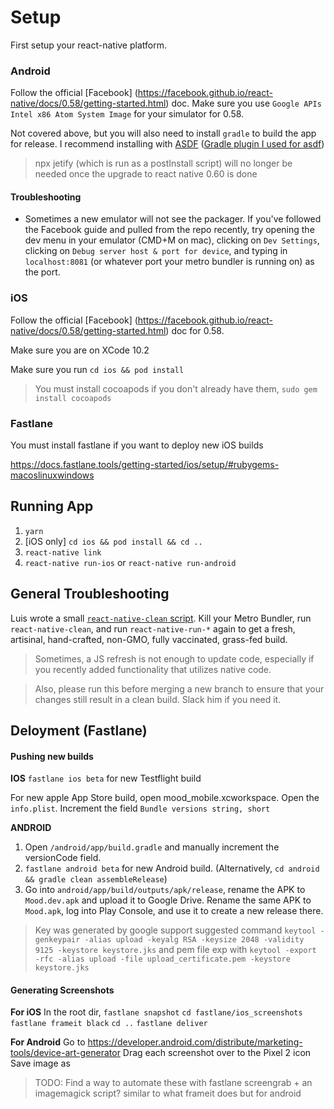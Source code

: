 # Setup

First setup your react-native platform. 

### Android
Follow the official [Facebook] (https://facebook.github.io/react-native/docs/0.58/getting-started.html) doc. Make sure you use `Google APIs Intel x86 Atom System Image` for your simulator for 0.58.

Not covered above, but you will also need to install `gradle` to build the app for release. I recommend installing with [ASDF](https://asdf-vm.com/#/) ([Gradle plugin I used for asdf](https://github.com/rfrancis/asdf-gradle))

> npx jetify (which is run as a postInstall script) will no longer be needed once the upgrade to react native 0.60 is done

#### Troubleshooting
* Sometimes a new emulator will not see the packager. If you've followed the Facebook guide and pulled from the repo recently, try opening the dev menu in your emulator (CMD+M on mac), clicking on `Dev Settings`, clicking on `Debug server host & port for device`, and typing in `localhost:8081` (or whatever port your metro bundler is running on) as the port.

### iOS
Follow the official [Facebook] (https://facebook.github.io/react-native/docs/0.58/getting-started.html) doc for 0.58.

Make sure you are on XCode 10.2

Make sure you run `cd ios && pod install`

> You must install cocoapods if you don't already have them, `sudo gem install cocoapods`

### Fastlane
You must install fastlane if you want to deploy new iOS builds

https://docs.fastlane.tools/getting-started/ios/setup/#rubygems-macoslinuxwindows

## Running App 
1. `yarn`
2. [iOS only] `cd ios && pod install && cd ..`
3. `react-native link`
4. `react-native run-ios` or `react-native run-android`

## General Troubleshooting
Luis wrote a small [`react-native-clean` script](https://gist.github.com/whoislewys/18942ac40edb68460c709fe2ed74dee4). Kill your Metro Bundler, run `react-native-clean`, and run `react-native-run-*` again to get a fresh, artisinal, hand-crafted, non-GMO, fully vaccinated, grass-fed build.

> Sometimes, a JS refresh is not enough to update code, especially if you recently added functionality that utilizes native code.

> Also, please run this before merging a new branch to ensure that your changes still result in a clean build. Slack him if you need it. 

## Deloyment (Fastlane)

#### Pushing new builds
**IOS**
`fastlane ios beta` for new Testflight build

For new apple App Store build, open mood_mobile.xcworkspace. Open the `info.plist`. Increment the field `Bundle versions string, short`

**ANDROID** 
1. Open `/android/app/build.gradle` and manually increment the versionCode field.
2. `fastlane android beta` for new Android build. (Alternatively, `cd android && gradle clean assembleRelease`)
3. Go into `android/app/build/outputs/apk/release`, rename the APK to `Mood.dev.apk` and upload it to Google Drive. Rename the same APK to `Mood.apk`, log into Play Console, and use it to create a new release there.

> Key was generated by google support suggested command `keytool -genkeypair -alias upload -keyalg RSA -keysize 2048 -validity 9125 -keystore keystore.jks` and pem file exp with `keytool -export -rfc -alias upload -file upload_certificate.pem -keystore keystore.jks`


#### Generating Screenshots
**For iOS**
In the root dir,
`fastlane snapshot`
`cd fastlane/ios_screenshots`
`fastlane frameit black`
`cd ..`
`fastlane deliver`

**For Android**
Go to https://developer.android.com/distribute/marketing-tools/device-art-generator
Drag each screenshot over to the Pixel 2 icon
Save image as
> TODO: Find a way to automate these with fastlane screengrab + an imagemagick script? similar to what frameit does but for android
